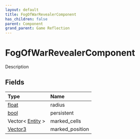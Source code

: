 ```yaml
---
layout: default
title: FogOfWarRevealerComponent
has_children: false
parent: Component
grand_parent: Game Reflection
---
```

# FogOfWarRevealerComponent
Description 

## Fields

| Type | Name |
|:-------------|:--------------|
| [float](/docs/game-reflection/components/float) | radius |
| [bool](/docs/game-reflection/components/bool) | persistent |
| Vector< [Entity](/docs/game-reflection/classes/entity) > | marked_cells |
| [Vector3](/docs/game-reflection/classes/vector3) | marked_position |

